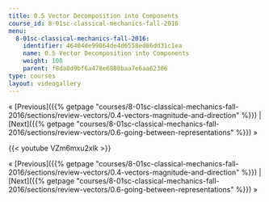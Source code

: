 ```yaml
---
title: 0.5 Vector Decomposition into Components
course_id: 8-01sc-classical-mechanics-fall-2016
menu:
  8-01sc-classical-mechanics-fall-2016:
    identifier: 46404de99864de4d6558ed86dd31c1ea
    name: 0.5 Vector Decomposition into Components
    weight: 100
    parent: f8da8d9bf6a478e6808baa7e6aa62306
type: courses
layout: videogallery
---
```

« [Previous]({{% getpage "courses/8-01sc-classical-mechanics-fall-2016/sections/review-vectors/0.4-vectors-magnitude-and-direction" %}}) | [Next]({{% getpage "courses/8-01sc-classical-mechanics-fall-2016/sections/review-vectors/0.6-going-between-representations" %}}) »

{{< youtube VZm6mxu2xlk >}}

« [Previous]({{% getpage "courses/8-01sc-classical-mechanics-fall-2016/sections/review-vectors/0.4-vectors-magnitude-and-direction" %}}) | [Next]({{% getpage "courses/8-01sc-classical-mechanics-fall-2016/sections/review-vectors/0.6-going-between-representations" %}}) »